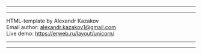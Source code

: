 *****************************************
*****************************************
HTML-template by Alexandr Kazakov<br>
Email author: alexandr.kazakov1@gmail.com<br>
Live demo: https://erweb.ru/layout/unicorn/
*****************************************
*****************************************
